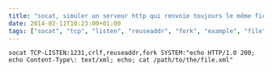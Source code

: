```yaml
---
title: "socat, simuler un serveur http qui renvoie toujours le même fichier"
date: 2014-02-11T10:23:00+01:00
tags: ["socat", "tcp", "listen", "reuseaddr", "fork", "example", "file", "serve"]
---
```




```
socat TCP-LISTEN:1231,crlf,reuseaddr,fork SYSTEM:"echo HTTP/1.0 200; echo Content-Type\: text/xml; echo; cat /path/to/the/file.xml"
```

<div style="height: 0; overflow: hidden;">socat tcp listen reuseaddr fork example file serve</div>
